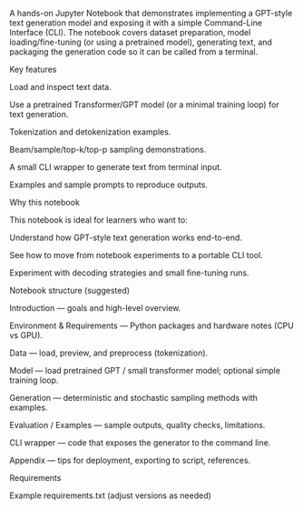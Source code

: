 A hands-on Jupyter Notebook that demonstrates implementing a GPT-style text generation model and exposing it with a simple Command-Line Interface (CLI). The notebook covers dataset preparation, model loading/fine-tuning (or using a pretrained model), generating text, and packaging the generation code so it can be called from a terminal.

Key features

Load and inspect text data.

Use a pretrained Transformer/GPT model (or a minimal training loop) for text generation.

Tokenization and detokenization examples.

Beam/sample/top-k/top-p sampling demonstrations.

A small CLI wrapper to generate text from terminal input.

Examples and sample prompts to reproduce outputs.

Why this notebook

This notebook is ideal for learners who want to:

Understand how GPT-style text generation works end-to-end.

See how to move from notebook experiments to a portable CLI tool.

Experiment with decoding strategies and small fine-tuning runs.

Notebook structure (suggested)

Introduction — goals and high-level overview.

Environment & Requirements — Python packages and hardware notes (CPU vs GPU).

Data — load, preview, and preprocess (tokenization).

Model — load pretrained GPT / small transformer model; optional simple training loop.

Generation — deterministic and stochastic sampling methods with examples.

Evaluation / Examples — sample outputs, quality checks, limitations.

CLI wrapper — code that exposes the generator to the command line.

Appendix — tips for deployment, exporting to script, references.

Requirements

Example requirements.txt (adjust versions as needed)
